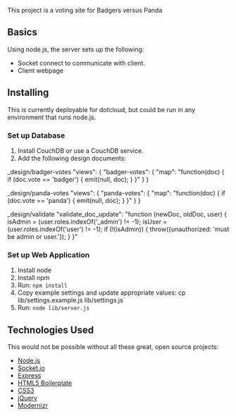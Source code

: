 This project is a voting site for Badgers versus Panda

## Basics

Using node.js, the server sets up the following:

  * Socket connect to communicate with client.
  * Client webpage

## Installing

This is currently deployable for dotcloud, but could be run
in any environment that runs node.js.

### Set up Database

1. Install CouchDB or use a CouchDB service.
3. Add the following design documents:

  _design/badger-votes
  "views": {
    "badger-votes": {
      "map": "function(doc) { if (doc.vote == 'badger') { emit(null, doc); } }"
    }
  }
   
  _design/panda-votes
  "views": {
    "panda-votes": {
      "map": "function(doc) { if (doc.vote == 'panda') { emit(null, doc); } }"
    }
  }
  
  _design/validate
  "validate_doc_update": "function (newDoc, oldDoc, user) { isAdmin = (user.roles.indexOf('_admin') != -1);  isUser = (user.roles.indexOf('user') != -1); if (!(isAdmin)) { throw({unauthorized: 'must be admin or user.'}); }  }"



### Set up Web Application

1. Install node
2. Install npm
3. Run: `npm install`
4. Copy example settings and update appropriate values: cp lib/settings.example.js lib/settings.js`
4. Run: `node lib/server.js`

## Technologies Used

This would not be possible without all these great, open source projects:

  * [Node.js](http://nodejs.org/)
  * [Socket.io](http://socket.io/)
  * [Express](http://expressjs.com/)
  * [HTML5 Boilerplate](http://html5boilerplate.com/)
  * [CSS3](http://www.w3.org/TR/CSS/#css3)
  * [jQuery](http://jquery.com/)
  * [Modernizr](http://www.modernizr.com/)